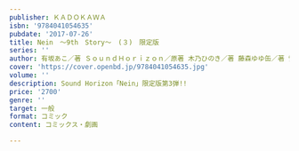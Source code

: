 ```yaml
---
publisher: ＫＡＤＯＫＡＷＡ
isbn: '9784041054635'
pubdate: '2017-07-26'
title: Nein　～9th　Story～　(３)　限定版
series: ''
author: 有坂あこ／著 ＳｏｕｎｄＨｏｒｉｚｏｎ／原著 木乃ひのき／著 藤森ゆゆ缶／著 雪村ゆに／著
cover: 'https://cover.openbd.jp/9784041054635.jpg'
volume: ''
description: Sound Horizon「Nein」限定版第3弾!!
price: '2700'
genre: ''
target: 一般
format: コミック
content: コミックス・劇画

---
```

